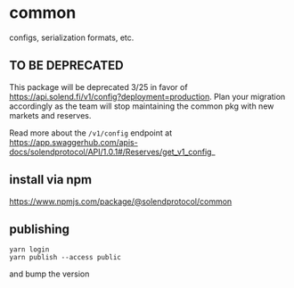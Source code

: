 # common
configs, serialization formats, etc. 

## TO BE DEPRECATED
This package will be deprecated 3/25 in favor of https://api.solend.fi/v1/config?deployment=production. Plan your migration accordingly as the team will stop maintaining the common pkg with new markets and reserves.

Read more about the `/v1/config` endpoint at https://app.swaggerhub.com/apis-docs/solendprotocol/API/1.0.1#/Reserves/get_v1_config_

## install via npm
https://www.npmjs.com/package/@solendprotocol/common




## publishing
```
yarn login
yarn publish --access public
```
and bump the version